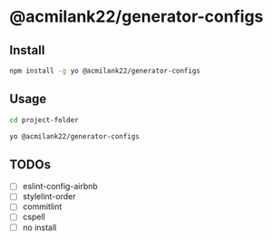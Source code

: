 # @acmilank22/generator-configs

## Install

```bash
npm install -g yo @acmilank22/generator-configs
```

## Usage

```bash
cd project-folder

yo @acmilank22/generator-configs
```

## TODOs

- [ ] eslint-config-airbnb
- [ ] stylelint-order
- [ ] commitlint
- [ ] cspell
- [ ] no install
